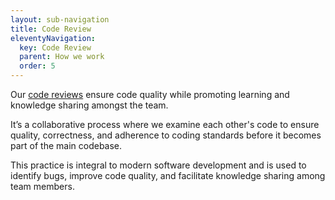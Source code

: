 ```yaml
---
layout: sub-navigation
title: Code Review
eleventyNavigation:
  key: Code Review
  parent: How we work
  order: 5
---
```


Our [code reviews](https://gds-way.digital.cabinet-office.gov.uk/manuals/code-review-guidelines.html) ensure code quality while promoting learning and knowledge sharing amongst the team.

It’s a collaborative process where we examine each other's code to ensure quality, correctness, and adherence to coding standards before it becomes part of the main codebase. 

This practice is integral to modern software development and is used to identify bugs, improve code quality, and facilitate knowledge sharing among team members.
